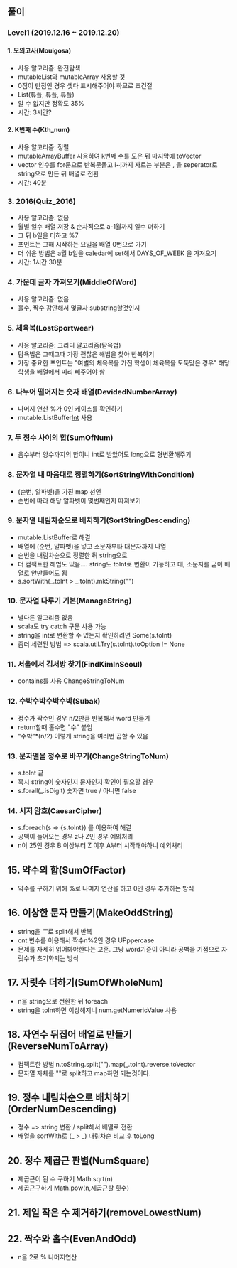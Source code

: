 ## 풀이

### Level1 (2019.12.16 ~ 2019.12.20)
#### 1. 모의고사(Mouigosa)
* 사용 알고리즘: 완전탐색
* mutableList와 mutableArray 사용할 것
* 0점이 만점인 경우 셋다 표시해주어야 하므로 조건절
* List(튜플, 튜플, 튜플)
* 알 수 없지만 정확도 35%
* 시간: 3시간?

#### 2. K번째 수(Kth_num)
* 사용 알고리즘: 정렬
* mutableArrayBuffer 사용하여 k번째 수를 모은 뒤 마지막에 toVector
* vector 인수를 for문으로 반복문돌고 i~j까지 자르는 부분은 , 을 seperator로 string으로 만든 뒤 배열로 전환
* 시간: 40분

### 3. 2016(Quiz_2016)
* 사용 알고리즘: 없음
* 월별 일수 배열 저장 & 순차적으로 a-1월까지 일수 더하기
* 그 뒤 b일을 더하고 %7
* 포인트는 그해 시작하는 요일을 배열 0번으로 가기
* 더 쉬운 방법은 a월 b일을 caledar에 set해서 DAYS_OF_WEEK 을 가져오기
* 시간: 1시간 30분

### 4. 가운데 글자 가져오기(MiddleOfWord)
* 사용 알고리즘: 없음
* 홀수, 짝수 감안해서 몇글자 substring할것인지

### 5. 체육복(LostSportwear)
* 사용 알고리즘: 그리디 알고리즘(탐욕법)
* 탐욕법은 그때그때 가장 괜찮은 해법을 찾아 반복하기
* 가장 중요한 포인트는 "여벌의 체육복을 가진 학생이 체육복을 도둑맞은 경우" 해당 학생을 배열에서 미리 빼주어야 함

### 6. 나누어 떨어지는 숫자 배열(DevidedNumberArray)
* 나머지 연산 %가 0인 케이스를 확인하기
* mutable.ListBuffer[Int]() 사용

### 7. 두 정수 사이의 합(SumOfNum)
* 음수부터 양수까지의 합이니 int로 받았어도 long으로 형변환해주기

### 8. 문자열 내 마음대로 정렬하기(SortStringWithCondition)
* (순번, 알파벳)을 가진 map 선언
* 순번에 따라 해당 알파벳이 몇번째인지 따져보기

### 9. 문자열 내림차순으로 배치하기(SortStringDescending)
* mutable.ListBuffer로 해결
* 배열에 (순번, 알파벳)을 넣고 소문자부타 대문자까지 나열
* 순번을 내림차순으로 정렬한 뒤 string으로
* 더 컴팩트한 해법도 있음.... string도 toInt로 변환이 가능하고 대, 소문자를 굳이 배열로 안만들어도 됨
* s.sortWith(_.toInt > _.toInt).mkString("")

### 10. 문자열 다루기 기본(ManageString)
* 별다른 알고리즘 없음
* scala도 try catch 구문 사용 가능
* string을 int로 변환할 수 있는지 확인하려면 Some(s.toInt)
* 좀더 세련된 방법 => scala.util.Try(s.toInt).toOption != None

### 11. 서울에서 김서방 찾기(FindKimInSeoul)
* contains를 사용
ChangeStringToNum

### 12. 수박수박수박수박(Subak)
* 정수가 짝수인 경우 n/2만큼 반복해서 word 만들기
* return할때 홀수면 "수" 붙임
* "수박"*(n/2) 이렇게 string을 여러번 곱할 수 있음

### 13. 문자열을 정수로 바꾸기(ChangeStringToNum)
* s.toInt 끝
* 혹시 string이 숫자인지 문자인지 확인이 필요할 경우
* s.forall(_.isDigit) 숫자면 true / 아니면 false

### 14. 시저 암호(CaesarCipher)
* s.foreach(s => {s.toInt}) 를 이용하여 해결
* 공백이 들어오는 경우 z나 Z인 경우 예외처리
* n이 25인 경우 B 이상부터 Z 이후 A부터 시작해야하니 예외처리

## 15. 약수의 합(SumOfFactor)
* 약수를 구하기 위해 %로 나머지 연산을 하고 0인 경우 추가하는 방식

## 16. 이상한 문자 만들기(MakeOddString)
* string을 ""로 split해서 반복
* cnt 변수를 이용해서 짝수n%2인 경우 UPppercase
* 문제를 자세히 읽어봐야한다는 교훈. 그냥 word기준이 아니라 공백을 기점으로 자릿수가 초기화되는 방식

## 17. 자릿수 더하기(SumOfWholeNum)
* n을 string으로 전환한 뒤 foreach
* string을 toInt하면 이상해지니 num.getNumericValue 사용

## 18. 자연수 뒤집어 배열로 만들기(ReverseNumToArray)
* 컴팩트한 방법 n.toString.split("").map(_.toInt).reverse.toVector
* 문자열 자체를 ""로 split하고 map하면 되는것이다.

## 19. 정수 내림차순으로 배치하기(OrderNumDescending)
* 정수 => string 변환 / split해서 배열로 전환
* 배열을 sortWith로 (_ > _) 내림차순 비교 후 toLong

## 20. 정수 제곱근 판별(NumSquare)
* 제곱근이 된 수 구하기 Math.sqrt(n)
* 제곱근구하기 Math.pow(n,제곱근할 횟수)

## 21. 제일 작은 수 제거하기(removeLowestNum)

## 22. 짝수와 홀수(EvenAndOdd)
* n을 2로 % 나머지연산